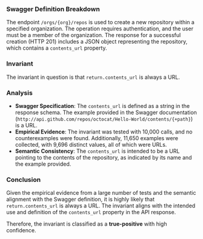 ### Swagger Definition Breakdown
The endpoint `/orgs/{org}/repos` is used to create a new repository within a specified organization. The operation requires authentication, and the user must be a member of the organization. The response for a successful creation (HTTP 201) includes a JSON object representing the repository, which contains a `contents_url` property.

### Invariant
The invariant in question is that `return.contents_url` is always a URL.

### Analysis
- **Swagger Specification**: The `contents_url` is defined as a string in the response schema. The example provided in the Swagger documentation (`http://api.github.com/repos/octocat/Hello-World/contents/{+path}`) is a URL.
- **Empirical Evidence**: The invariant was tested with 10,000 calls, and no counterexamples were found. Additionally, 11,650 examples were collected, with 9,696 distinct values, all of which were URLs.
- **Semantic Consistency**: The `contents_url` is intended to be a URL pointing to the contents of the repository, as indicated by its name and the example provided.

### Conclusion
Given the empirical evidence from a large number of tests and the semantic alignment with the Swagger definition, it is highly likely that `return.contents_url` is always a URL. The invariant aligns with the intended use and definition of the `contents_url` property in the API response.

Therefore, the invariant is classified as a **true-positive** with high confidence.
